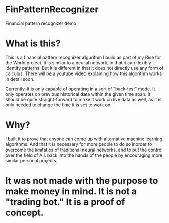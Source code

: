 # FinPatternRecognizer
Financial pattern recognizer demo
# What is this?
This is a financial pattern recognizer algorithm I build as part of my Rise for the World project.
It is similar to a neural network, in that it can flexibly identify patterns. But it is different in that it does not directly use any form of calculus.
There will be a youtube video explaining how this algorithm works in detail soon. 

Currently, it is only capable of operating in a sort of "back-test" mode. It only operates on previous historical data within the given time span. 
It should be quite straight-forward to make it work on live data as well, as it is only needed to change the time it is set to work on.

# Why?
I built it to prove that anyone can come up with alternative machine learning algorithms. And that it is necessary for more people to do so inorder to overcome the limitatios of traditional neural networks, and to put the control over the field of A.I. back into the hands of the people by encouraging more similar personal projects.

# It was not made with the purpose to make money in mind. It is not a "trading bot." It is a proof of concept.
